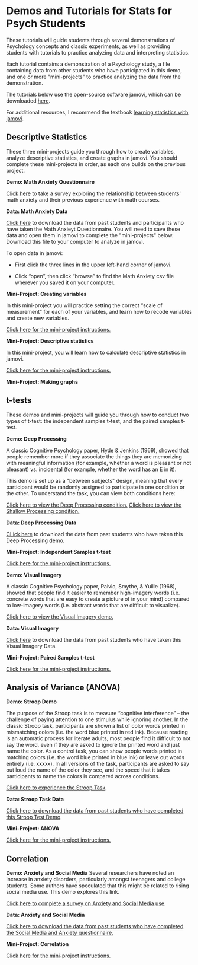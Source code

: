 # Demos and Tutorials for Stats for Psych Students

These tutorials will guide students through several demonstrations of Psychology concepts and classic experiments, as well as providing students with tutorials to practice analyzing data and interpreting statistics. 

Each tutorial contains a demonstration of a Psychology study, a file containing data from other students who have participated in this demo, and one or more "mini-projects" to practice analyzing the data from the demonstration. 

The tutorials below use the open-source software jamovi, which can be downloaded [here](https://www.jamovi.org/). 

For additional resources, I recommend the textbook [learning statistics with jamovi](https://www.learnstatswithjamovi.com/).

## Descriptive Statistics

These three mini-projects guide you through how to create variables, analyze descriptive statistics, and create graphs in jamovi. You should complete these mini-projects in order, as each one builds on the previous project. 

**Demo: Math Anxiety Questionnaire**

[Click here](https://docs.google.com/forms/d/e/1FAIpQLSc4bVkjJ04hxI0nHT4YpU6fGiviqJFllM32IiJ2NwMaCJz7Ow/viewform) to take a survey exploring the relationship between students' math anxiety and their previous experience with math courses. 

**Data: Math Anxiety Data**

[Click here](https://docs.google.com/spreadsheets/d/1CdoJmczYUtTuhUBgK1MRoLQwGqtKudhSN9xs5RuTXMk/edit?usp=sharing) to download the data from past students and participants who have taken the Math Anxieyt Questionnaire. You will need to save these data and open them in jamovi to complete the "mini-projects" below. Download this file to your computer to analyze in jamovi. 

To open data in jamovi: 

- First click the three lines in the upper left-hand corner of jamovi. 

- Click “open”, then click “browse” to find the Math Anxiety csv file wherever you saved it on your computer. 

**Mini-Project: Creating variables**

In this mini-project you will practice setting the correct “scale of measurement” for each of your variables, and learn how to recode variables and create new variables. 

[Click here for the mini-project instructions.](https://docs.google.com/document/d/1apTgjRM63E3IBw40lHIXHi6csRkslr4NpEPw4KTams4/edit?usp=sharing)

**Mini-Project: Descriptive statistics**

In this mini-project, you will learn how to calculate descriptive statistics in jamovi. 

[Click here for the mini-project instructions.]()

**Mini-Project: Making graphs**

## t-tests

These demos and mini-projects will guide you through how to conduct two types of t-test: the independent samples t-test, and the paired samples t-test. 

**Demo: Deep Processing**

A classic Cognitive Psychology paper, Hyde & Jenkins (1969), showed that people remember more if they associate the things they are memorizing with meaningful information (for example, whether a word is pleasant or not pleasant) vs. incidental (for example, whether the word has an E in it). 

This demo is set up as a "between subjects" design, meaning that every participant would be randomly assigned to participate in one condition or the other. To understand the task, you can view both conditions here:

[Click here to view the Deep Processing condition.](https://docs.google.com/presentation/d/16ghXss6vbHcs4gbODn2EMwSC0lsxw8LJ/edit?usp=sharing&ouid=112280793808196605063&rtpof=true&sd=true)
[Click here to view the Shallow Processing condition.](https://docs.google.com/presentation/d/1tpEC6tZ_sce_5XJsBcAiwyiEZp3Hn5mi/edit?usp=sharing&ouid=112280793808196605063&rtpof=true&sd=true)

**Data: Deep Processing Data**

[CLick here](https://docs.google.com/spreadsheets/d/1-AfOGQUA5WvQ64EybMHrOsmCXIg5PYzTqJFM6tJxIzY/edit?usp=sharing) to download the data from past students who have taken this Deep Processing demo. 

**Mini-Project: Independent Samples t-test**

[Click here for the mini-project instructions.](https://docs.google.com/document/d/1SqsYSLSYKF_wE0fEcRl6zMbe_pU0wXfHD1vP2OolItk/edit?usp=sharing)

**Demo: Visual Imagery** 

A classic Cognitive Psychology paper, Paivio, Smythe, & Yuille (1968), showed that people find it easier to remember high-imagery words (i.e. concrete words that are easy to create a picture of in your mind) compared to low-imagery words (i.e. abstract words that are difficult to visualize). 

[Click here to view the Visual Imagery demo.](https://docs.google.com/presentation/d/1s7EnMlPwX-d6bZywKxV68lda4OuxLj3U/edit?usp=sharing&ouid=112280793808196605063&rtpof=true&sd=true)

**Data: Visual Imagery**

[Click here](https://docs.google.com/spreadsheets/d/1gfK3WH78g7FXzm-Vhm3HsS4RG_GiHW71xGx9lO6EZGE/edit?usp=sharing) to download the data from past students who have taken this Visual Imagery Data. 

**Mini-Project: Paired Samples t-test**

[Click here for the mini-project instructions.](https://docs.google.com/document/d/1frK_7oRyilIXHSv55ztbssWj-lpU_RZnW8MBMqMJz_w/edit?usp=sharing)

## Analysis of Variance (ANOVA)

**Demo: Stroop Demo**

The purpose of the Stroop task is to measure “cognitive interference” – the challenge of paying attention to one stimulus while ignoring another. In the classic Stroop task, participants are shown a list of color words printed in mismatching colors (i.e. the word blue printed in red ink). Because reading is an automatic process for literate adults, most people find it difficult to not say the word, even if they are asked to ignore the printed word and just name the color. As a control task, you can show people words printed in matching colors (i.e. the word blue printed in blue ink) or leave out words entirely (i.e. xxxxx). In all versions of the task, participants are asked to say out loud the name of the color they see, and the speed that it takes participants to name the colors is compared across conditions.

[Click here to experience the Stroop Task](https://docs.google.com/presentation/d/1YB09GPGCX5nckPp9sA5DS9lwQX9EA209/edit?usp=sharing&ouid=112280793808196605063&rtpof=true&sd=true).

**Data: Stroop Task Data**

[Click here to download the data from past students who have completed this Stroop Test Demo](https://docs.google.com/spreadsheets/d/18VA4YhapRUFWXcpVdiXCbedJU9nm2tSdzXNw0XQe3sc/edit?usp=sharing).

**Mini-Project: ANOVA**

[Click here for the mini-project instructions.](https://docs.google.com/document/d/1QS9l5-FmwhgyG02FSnL_9tnXL9R1X832DLwZMwkfitI/edit?usp=sharing)

## Correlation

**Demo: Anxiety and Social Media**
Several researchers have noted an increase in anxiety disorders, particularly amongst teenagers and college students. Some authors have speculated that this might be related to rising social media use. This demo explores this link. 

[Click here to complete a survey on Anxiety and Social Media use](https://docs.google.com/document/d/17OVfccFqgXqbBfoqIPXOs4pJsgOUWxoD/edit?usp=sharing&ouid=112280793808196605063&rtpof=true&sd=true).

**Data: Anxiety and Social Media**

[Click here to download the data from past students who have completed the Social Media and Anxiety questionnaire.](https://docs.google.com/spreadsheets/d/1f7kCBmtSMgtCIDDMSFSrb2AJGtZUmjKp3GOtGg56jT8/edit?usp=sharing)

**Mini-Project: Correlation**

[Click here for the mini-project instructions.](https://docs.google.com/document/d/1J77akKEU0VvvV5xKsg7fvRx5JJxFcz4Fnrd7HkSTFME/edit?usp=sharing)




